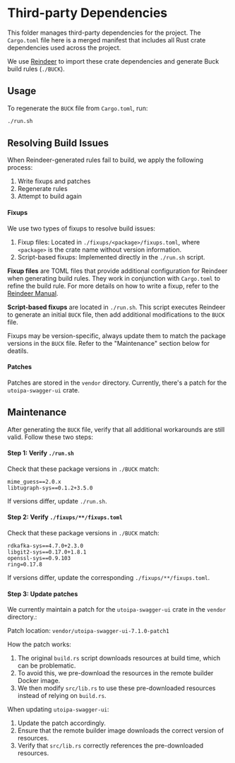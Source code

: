# Third-party Dependencies

This folder manages third-party dependencies for the project. The `Cargo.toml` file here is a merged manifest that includes all Rust crate dependencies used across the project.

We use [Reindeer](https://github.com/facebookincubator/reindeer) to import these crate dependencies and generate Buck build rules (`./BUCK`).

## Usage

To regenerate the `BUCK` file from `Cargo.toml`, run:

```bash
./run.sh
```

## Resolving Build Issues

When Reindeer-generated rules fail to build, we apply the following process:

1. Write fixups and patches
2. Regenerate rules
3. Attempt to build again

#### Fixups

We use two types of fixups to resolve build issues:

1. Fixup files: Located in `./fixups/<package>/fixups.toml`, where `<package>` is the crate name without version information.
2. Script-based fixups: Implemented directly in the `./run.sh` script.

**Fixup files** are TOML files that provide additional configuration for Reindeer when generating build rules. They work in conjunction with `Cargo.toml` to refine the build rule. For more details on how to write a fixup, refer to the [Reindeer Manual](https://github.com/facebookincubator/reindeer/blob/main/docs/MANUAL.md).

**Script-based fixups** are located in `./run.sh`. This script executes Reindeer to generate an initial `BUCK` file, then add additional modifications to the `BUCK` file.

Fixups may be version-specific, always update them to match the package versions in the `BUCK` file. Refer to the "Maintenance" section below for deatils.

#### Patches

Patches are stored in the `vendor` directory. Currently, there's a patch for the `utoipa-swagger-ui` crate.

## Maintenance

After generating the `BUCK` file, verify that all additional workarounds are still valid. Follow these two steps:

#### Step 1: Verify `./run.sh`

Check that these package versions in `./BUCK` match:

```
mime_guess==2.0.x
libtugraph-sys==0.1.2+3.5.0
```

If versions differ, update `./run.sh`.

#### Step 2: Verify `./fixups/**/fixups.toml`

Check that these package versions in `./BUCK` match:

```
rdkafka-sys==4.7.0+2.3.0
libgit2-sys==0.17.0+1.8.1
openssl-sys==0.9.103
ring=0.17.8
```

If versions differ, update the corresponding `./fixups/**/fixups.toml`.

#### Step 3: Update patches

We currently maintain a patch for the `utoipa-swagger-ui` crate in the `vendor` directory.:

Patch location: `vendor/utoipa-swagger-ui-7.1.0-patch1`

How the patch works:

1. The original `build.rs` script downloads resources at build time, which can be problematic.
2. To avoid this, we pre-download the resources in the remote builder Docker image.
3. We then modify `src/lib.rs` to use these pre-downloaded resources instead of relying on `build.rs`.

When updating `utoipa-swagger-ui`:

1. Update the patch accordingly.
2. Ensure that the remote builder image downloads the correct version of resources.
3. Verify that `src/lib.rs` correctly references the pre-downloaded resources.
